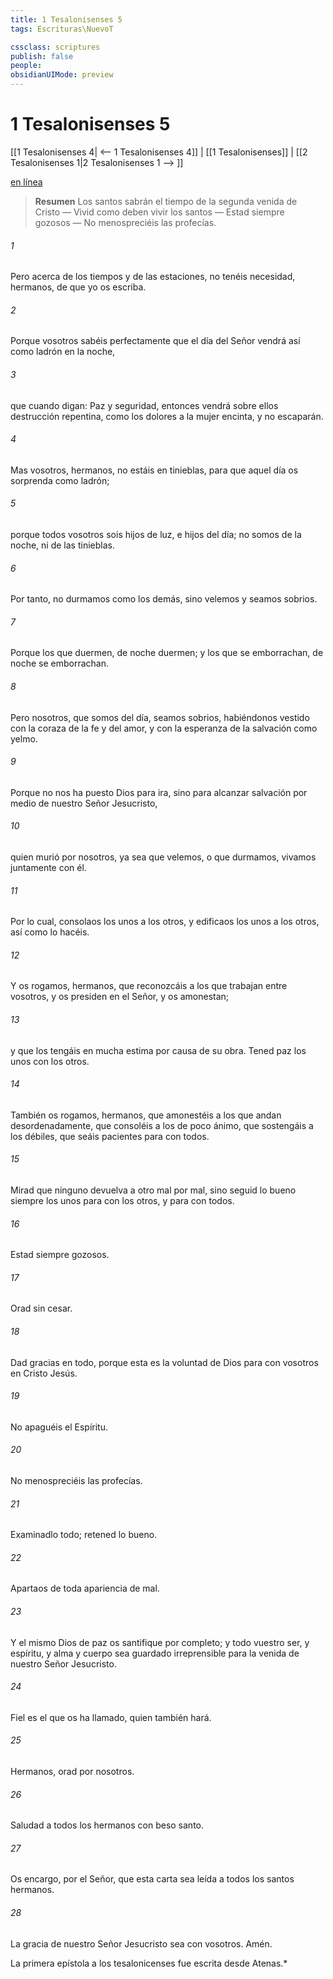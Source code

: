 ```yaml
---
title: 1 Tesalonisenses 5
tags: Escrituras\NuevoT

cssclass: scriptures
publish: false
people:
obsidianUIMode: preview
---
```


# 1 Tesalonisenses 5
[[1 Tesalonisenses 4| <-- 1 Tesalonisenses 4]] | [[1 Tesalonisenses]] | [[2 Tesalonisenses 1|2 Tesalonisenses 1 --> ]]

[en línea](https://churchofjesuschrist.org/study/scriptures/nt/1-thes/5?lang=spa)

> __Resumen__
Los santos sabrán el tiempo de la segunda venida de Cristo — Vivid como deben vivir los santos — Estad siempre gozosos — No menospreciéis las profecías.

###### 1 
Pero acerca de los tiempos y de las estaciones, no tenéis necesidad, hermanos, de que yo os escriba.

###### 2 
Porque vosotros sabéis perfectamente que el día del Señor vendrá así como ladrón en la noche,

###### 3 
que cuando digan: Paz y seguridad, entonces vendrá sobre ellos destrucción repentina, como los dolores a la mujer encinta, y no escaparán.

###### 4 
Mas vosotros, hermanos, no estáis en tinieblas, para que aquel día os sorprenda como ladrón;

###### 5 
porque todos vosotros sois hijos de luz, e hijos del día; no somos de la noche, ni de las tinieblas.

###### 6 
Por tanto, no durmamos como los demás, sino velemos y seamos sobrios.

###### 7 
Porque los que duermen, de noche duermen; y los que se emborrachan, de noche se emborrachan.

###### 8 
Pero nosotros, que somos del día, seamos sobrios, habiéndonos vestido con la coraza de la fe y del amor, y con la esperanza de la salvación como yelmo.

###### 9 
Porque no nos ha puesto Dios para ira, sino para alcanzar salvación por medio de nuestro Señor Jesucristo,

###### 10 
quien murió por nosotros, ya sea que velemos, o que durmamos, vivamos juntamente con él.

###### 11 
Por lo cual, consolaos los unos a los otros, y edificaos los unos a los otros, así como lo hacéis.

###### 12 
Y os rogamos, hermanos, que reconozcáis a los que trabajan entre vosotros, y os presiden en el Señor, y os amonestan;

###### 13 
y que los tengáis en mucha estima por causa de su obra. Tened paz los unos con los otros.

###### 14 
También os rogamos, hermanos, que amonestéis a los que andan desordenadamente, que consoléis a los de poco ánimo, que sostengáis a los débiles, que seáis pacientes para con todos.

###### 15 
Mirad que ninguno devuelva a otro mal por mal, sino seguid lo bueno siempre los unos para con los otros, y para con todos.

###### 16 
Estad siempre gozosos.

###### 17 
Orad sin cesar.

###### 18 
Dad gracias en todo, porque esta es la voluntad de Dios para con vosotros en Cristo Jesús.

###### 19 
No apaguéis el Espíritu.

###### 20 
No menospreciéis las profecías.

###### 21 
Examinadlo todo; retened lo bueno.

###### 22 
Apartaos de toda apariencia de mal.

###### 23 
Y el mismo Dios de paz os santifique por completo; y todo vuestro ser, y espíritu, y alma y cuerpo sea guardado irreprensible para la venida de nuestro Señor Jesucristo.

###### 24 
Fiel es el que os ha llamado, quien también  hará.

###### 25 
Hermanos, orad por nosotros.

###### 26 
Saludad a todos los hermanos con beso santo.

###### 27 
Os encargo, por el Señor, que esta carta sea leída a todos los santos hermanos.

###### 28 
La gracia de nuestro Señor Jesucristo sea con vosotros. Amén.

La primera epístola a los tesalonicenses fue escrita desde Atenas.*

